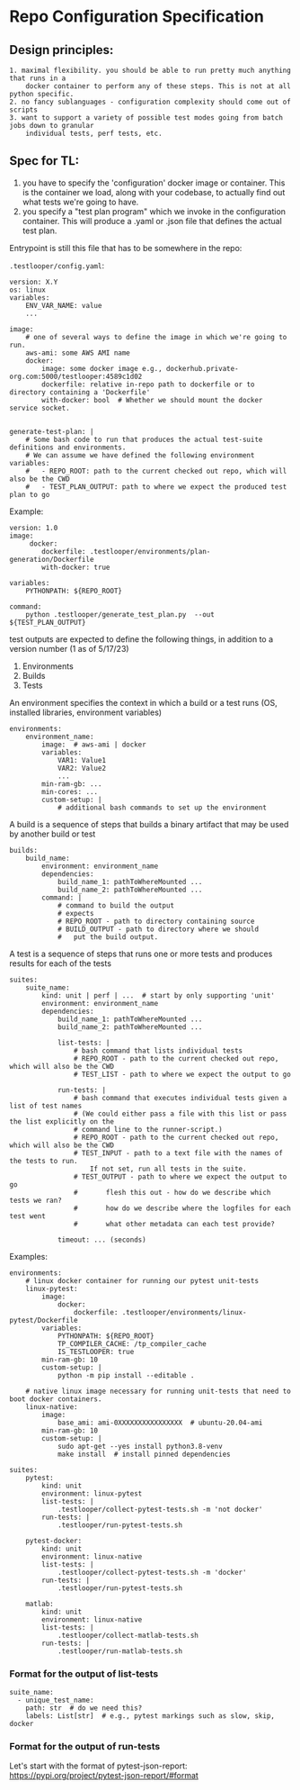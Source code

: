 # Repo Configuration Specification

## Design principles:

    1. maximal flexibility. you should be able to run pretty much anything that runs in a
        docker container to perform any of these steps. This is not at all python specific.
    2. no fancy sublanguages - configuration complexity should come out of scripts
    3. want to support a variety of possible test modes going from batch jobs down to granular
        individual tests, perf tests, etc.


## Spec for TL:

1. you have to specify the 'configuration' docker image or container. This is the container
    we load, along with your codebase, to actually find out what tests we're going to have.
2. you specify a "test plan program" which we invoke in the configuration container. This
    will produce a .yaml or .json file that defines the actual test plan.



Entrypoint is still this file that has to be somewhere in the repo:

`.testlooper/config.yaml`:
```
version: X.Y
os: linux
variables:
    ENV_VAR_NAME: value
    ...

image:
    # one of several ways to define the image in which we're going to run.
    aws-ami: some AWS AMI name
    docker:
        image: some docker image e.g., dockerhub.private-org.com:5000/testlooper:4589c1d02
        dockerfile: relative in-repo path to dockerfile or to directory containing a 'Dockerfile'
        with-docker: bool  # Whether we should mount the docker service socket.


generate-test-plan: |
    # Some bash code to run that produces the actual test-suite definitions and environments.
    # We can assume we have defined the following environment variables:
    #   - REPO_ROOT: path to the current checked out repo, which will also be the CWD
    #   - TEST_PLAN_OUTPUT: path to where we expect the produced test plan to go
```
Example:
```
version: 1.0
image:
     docker:
        dockerfile: .testlooper/environments/plan-generation/Dockerfile
        with-docker: true

variables:
    PYTHONPATH: ${REPO_ROOT}

command:
    python .testlooper/generate_test_plan.py  --out ${TEST_PLAN_OUTPUT}
```

test outputs are expected to define the following things, in addition to a version number (1 as of
5/17/23)

1. Environments 
2. Builds
3. Tests

An environment specifies the context in which a build or a test runs (OS, installed libraries, environment variables)

```
environments:
    environment_name:
        image:  # aws-ami | docker
        variables:
            VAR1: Value1
            VAR2: Value2
            ...
        min-ram-gb: ...
        min-cores: ...
        custom-setup: |
            # additional bash commands to set up the environment

```

A build is a sequence of steps that builds a binary artifact that may be used by another build or test

```
builds:
    build_name:
        environment: environment_name
        dependencies:
            build_name_1: pathToWhereMounted ...
            build_name_2: pathToWhereMounted ...
        command: |
            # command to build the output
            # expects
            # REPO_ROOT - path to directory containing source
            # BUILD_OUTPUT - path to directory where we should
            #   put the build output.
```

A test  is a sequence of steps that runs one or more tests and produces results for each of the tests

```
suites:
    suite_name:
        kind: unit | perf | ...  # start by only supporting 'unit'
        environment: environment_name
        dependencies:
            build_name_1: pathToWhereMounted ...
            build_name_2: pathToWhereMounted ...

            list-tests: |
                # bash command that lists individual tests
                # REPO_ROOT - path to the current checked out repo, which will also be the CWD
                # TEST_LIST - path to where we expect the output to go

            run-tests: |
                # bash command that executes individual tests given a list of test names
                # (We could either pass a file with this list or pass the list explicitly on the
                # command line to the runner-script.)
                # REPO_ROOT - path to the current checked out repo, which will also be the CWD
                # TEST_INPUT - path to a text file with the names of the tests to run.
                    If not set, run all tests in the suite.
                # TEST_OUTPUT - path to where we expect the output to go
                #       flesh this out - how do we describe which tests we ran?
                #       how do we describe where the logfiles for each test went
                #       what other metadata can each test provide?

            timeout: ... (seconds)

```

Examples:
```
environments:
    # linux docker container for running our pytest unit-tests
    linux-pytest:
        image:
            docker:
                dockerfile: .testlooper/environments/linux-pytest/Dockerfile
        variables:
            PYTHONPATH: ${REPO_ROOT}
            TP_COMPILER_CACHE: /tp_compiler_cache
            IS_TESTLOOPER: true
        min-ram-gb: 10
        custom-setup: |
            python -m pip install --editable .

    # native linux image necessary for running unit-tests that need to boot docker containers.
    linux-native:
        image:
            base_ami: ami-0XXXXXXXXXXXXXXXX  # ubuntu-20.04-ami
        min-ram-gb: 10
        custom-setup: |
            sudo apt-get --yes install python3.8-venv
            make install  # install pinned dependencies
```

```
suites:
    pytest:
        kind: unit
        environment: linux-pytest
        list-tests: |
            .testlooper/collect-pytest-tests.sh -m 'not docker'
        run-tests: |
            .testlooper/run-pytest-tests.sh

    pytest-docker:
        kind: unit
        environment: linux-native
        list-tests: |
            .testlooper/collect-pytest-tests.sh -m 'docker'
        run-tests: |
            .testlooper/run-pytest-tests.sh

    matlab:
        kind: unit
        environment: linux-native
        list-tests: |
            .testlooper/collect-matlab-tests.sh
        run-tests: |
            .testlooper/run-matlab-tests.sh
```

### Format for the output of list-tests

```
suite_name:
  - unique_test_name:
    path: str  # do we need this?
    labels: List[str]  # e.g., pytest markings such as slow, skip, docker
```

### Format for the output of run-tests

Let's start with the format of pytest-json-report:
https://pypi.org/project/pytest-json-report/#format
